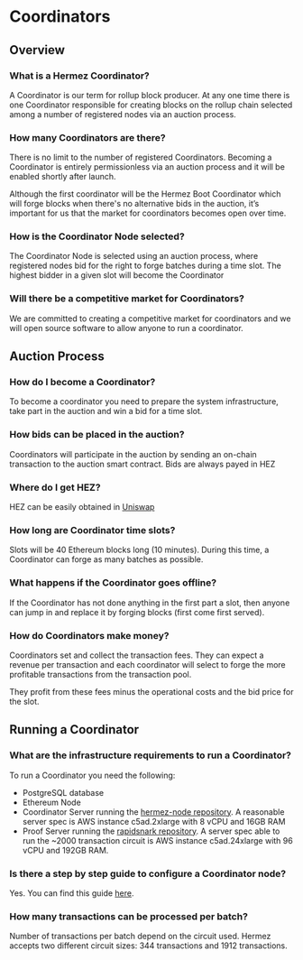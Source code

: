 #  Coordinators

## Overview

### What is a Hermez Coordinator?
A Coordinator is our term for rollup block producer. At any one time there is one Coordinator responsible for creating blocks on the rollup chain selected among a number of registered nodes via an auction process.

### How many Coordinators are there?

There is no limit to the number of registered Coordinators. Becoming a Coordinator is entirely permissionless via an auction process and it will be enabled shortly after launch.

Although the first coordinator will be the Hermez Boot Coordinator which will forge blocks when there's no alternative bids in the auction, it’s important for us that the market for coordinators becomes open over time.

### How is the Coordinator Node selected?

The Coordinator Node is selected using an auction process, where registered nodes bid for the right to forge batches during a time slot. The highest bidder in a given slot will become the Coordinator

### Will there be a competitive market for Coordinators?

We are committed to creating a competitive market for coordinators and we will open source software to allow anyone to run a coordinator.

## Auction Process

### How do I become a Coordinator?

To become a coordinator you need to prepare the system infrastructure, take part in the auction and win a bid for a time slot.

### How bids can be placed in the auction?

Coordinators will participate in the auction by sending an on-chain transaction to the auction smart contract. Bids are always payed in HEZ

### Where do I get HEZ?

HEZ can be easily obtained in [Uniswap](https://app.uniswap.org/)

### How long are Coordinator time slots?

Slots will be 40 Ethereum blocks long (10 minutes). During this time, a Coordinator can forge as many batches as possible.

### What happens if the Coordinator goes offline?

If the Coordinator has not done anything in the first part a slot, then anyone can jump in and replace it by forging blocks (first come first served).

### How do Coordinators make money?

Coordinators set and collect the transaction fees. They can expect a revenue per transaction and each coordinator will select to forge the more profitable transactions from the transaction pool.

They profit from these fees minus the operational costs and the bid price for the slot.

## Running a Coordinator

### What are the infrastructure requirements to run a Coordinator?

To run a Coordinator you need the following:
- PostgreSQL database
- Ethereum Node
- Coordinator Server running the [hermez-node repository](https://github.com/hermeznetwork/hermez-node). A reasonable server spec is AWS instance c5ad.2xlarge with 8 vCPU and 16GB RAM
- Proof Server running the [rapidsnark repository](https://github.com/iden3/rapidsnark). A server spec able to run the ~2000 transaction circuit is AWS instance c5ad.24xlarge with 96 vCPU and 192GB RAM. 

### Is there a step by step guide to configure a Coordinator node?

Yes. You can find this guide [here](../developers/coordinator.md).

### How many transactions can be processed per batch?
 
Number of transactions per batch depend on the circuit used. Hermez accepts two different circuit sizes: 344 transactions and 1912 transactions. 



